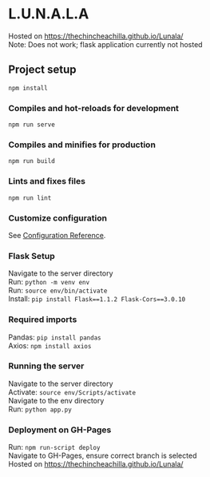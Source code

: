 # L.U.N.A.L.A

Hosted on https://thechincheachilla.github.io/Lunala/ \
Note: Does not work; flask application currently not hosted

## Project setup
```
npm install
```

### Compiles and hot-reloads for development
```
npm run serve
```

### Compiles and minifies for production
```
npm run build
```

### Lints and fixes files
```
npm run lint
```

### Customize configuration
See [Configuration Reference](https://cli.vuejs.org/config/).

### Flask Setup
Navigate to the server directory \
Run: ```python -m venv env```\
Run: ```source env/bin/activate``` \
Install: ```pip install Flask==1.1.2 Flask-Cors==3.0.10```

### Required imports
Pandas: ```pip install pandas```\
Axios: ```npm install axios ```

### Running the server
Navigate to the server directory\
Activate: ```source env/Scripts/activate```\
Navigate to the env directory\
Run: ```python app.py```

### Deployment on GH-Pages
Run: ```npm run-script deploy```\
Navigate to GH-Pages, ensure correct branch is selected\
Hosted on https://thechincheachilla.github.io/Lunala/
    